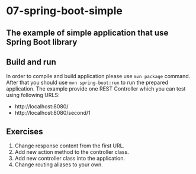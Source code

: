 # 07-spring-boot-simple
## The example of simple application that use Spring Boot library

## Build and run
In order to compile and build application please use `mvn package` command. After that you should use `mvn spring-boot:run` to run the prepared application. The example provide one REST Controller which you can test using following URLS:
- http://localhost:8080/
- http://localhost:8080/second/1

## Exercises
1. Change response content from the first URL.
2. Add new action method to the controller class.
3. Add new controller class into the application.
4. Change routing aliases to your own.